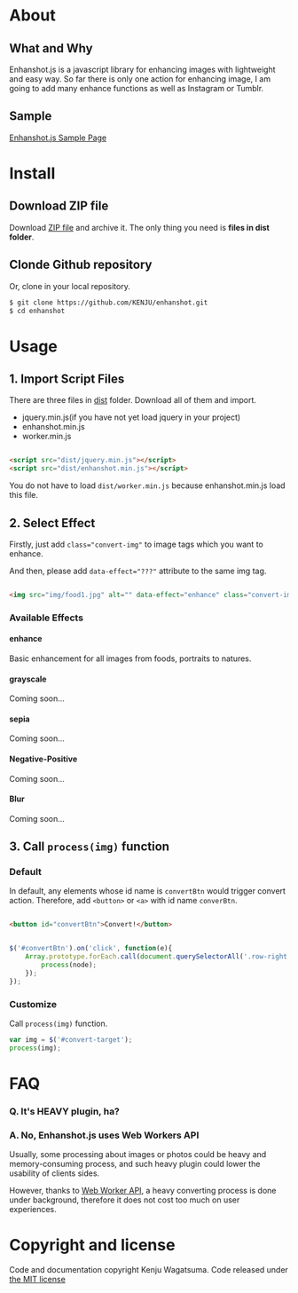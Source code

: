 # About

## What and Why

Enhanshot.js is a javascript library for enhancing images with lightweight and easy way. So far there is only one action for enhancing image, I am going to add many enhance functions as well as Instagram or Tumblr.


## Sample

[Enhanshot.js Sample Page](http://KENJU.github.io/enhanshot)

# Install

## Download ZIP file

Download [ZIP file](https://github.com/KENJU/enhanshot/archive/master.zip) and archive it. The only thing you need is **files in dist folder**.

## Clonde Github repository

Or, clone in your local repository.

```bash
$ git clone https://github.com/KENJU/enhanshot.git
$ cd enhanshot
```

# Usage

## 1. Import Script Files

There are three files in [dist](https://github.com/KENJU/enhanshot/tree/master/dist) folder. Download all of them and import.

- jquery.min.js(if you have not yet load jquery in your project)
- enhanshot.min.js
- worker.min.js

```html

<script src="dist/jquery.min.js"></script>
<script src="dist/enhanshot.min.js"></script>

```

You do not have to load `dist/worker.min.js` because enhanshot.min.js load this file.

## 2. Select Effect

Firstly, just add `class="convert-img"` to image tags which you want to enhance.

And then, please add `data-effect="???"` attribute to the same img tag.

```html

<img src="img/food1.jpg" alt="" data-effect="enhance" class="convert-img">

```

### Available Effects
#### enhance
Basic enhancement for all images from foods, portraits to natures.

#### grayscale
Coming soon...

#### sepia
Coming soon...

#### Negative-Positive
Coming soon...

#### Blur
Coming soon...


## 3. Call `process(img)` function

### Default

In default, any elements whose id name is `convertBtn` would trigger convert action. Therefore, add `<button>` or `<a>` with id name `converBtn`.

```html

<button id="convertBtn">Convert!</button>	


```

```js

$('#convertBtn').on('click', function(e){
	Array.prototype.forEach.call(document.querySelectorAll('.row-right img'), function(node){
		process(node);
	});
});

```

### Customize

Call `process(img)` function.

```js
var img = $('#convert-target');
process(img);

```

# FAQ

### Q. It's HEAVY plugin, ha?
### A. No, Enhanshot.js uses Web Workers API

Usually, some processing about images or photos could be heavy and memory-consuming process, and such heavy plugin could lower the usability of clients sides.

However, thanks to [Web Worker API](https://developer.mozilla.org/ja/docs/Web/API/Worker), a heavy converting process is done under background, therefore it does not cost too much on user experiences.

# Copyright and license
Code and documentation copyright Kenju Wagatsuma. Code released under [the MIT license](https://github.com/KENJU/enhanshot/blob/master/LICENSE)